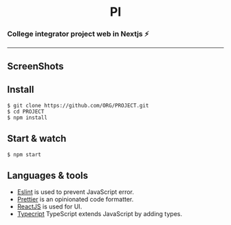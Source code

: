 <h1 align='center'> PI </h1>

### College integrator project web in Nextjs ⚡️

---

## ScreenShots


## Install

    $ git clone https://github.com/ORG/PROJECT.git
    $ cd PROJECT
    $ npm install


## Start & watch

    $ npm start

## Languages & tools

- [Eslint](https://eslint.org/) is used to prevent JavaScript error.
- [Prettier](https://prettier.io/docs/en/index.html) is an opinionated code formatter.
- [ReactJS](https://github.com/facebook/react) is used for UI.
- [Typecript](https://www.typescriptlang.org/) TypeScript extends JavaScript by adding types.


